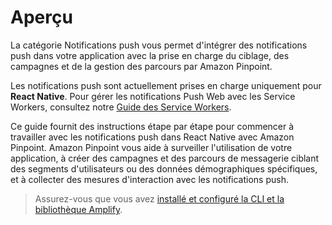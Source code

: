 # Aperçu

La catégorie Notifications push vous permet d'intégrer des notifications push dans votre application avec la prise en charge du ciblage, des campagnes et de la gestion des parcours par Amazon Pinpoint.

Les notifications push sont actuellement prises en charge uniquement pour **React Native**. Pour gérer les notifications Push Web avec les Service Workers, consultez notre [Guide des Service Workers](https://docs.amplify.aws/lib/utilities/serviceworker/#handling-a-push-notification/q/platform/js).

Ce guide fournit des instructions étape par étape pour commencer à travailler avec les notifications push dans React Native avec Amazon Pinpoint. Amazon Pinpoint vous aide à surveiller l'utilisation de votre application, à créer des campagnes et des parcours de messagerie ciblant des segments d'utilisateurs ou des données démographiques spécifiques, et à collecter des mesures d'interaction avec les notifications push.

> Assurez-vous que vous avez [installé et configuré la CLI et la bibliothèque Amplify](https://docs.amplify.aws/cli/start/install/).
